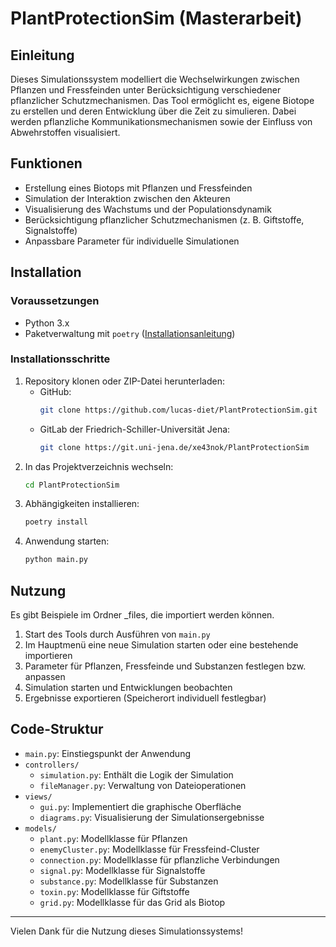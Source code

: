 # PlantProtectionSim (Masterarbeit)

## Einleitung
Dieses Simulationssystem modelliert die Wechselwirkungen zwischen Pflanzen und Fressfeinden unter Berücksichtigung verschiedener pflanzlicher Schutzmechanismen. Das Tool ermöglicht es, eigene Biotope zu erstellen und deren Entwicklung über die Zeit zu simulieren. Dabei werden pflanzliche Kommunikationsmechanismen sowie der Einfluss von Abwehrstoffen visualisiert.

## Funktionen
- Erstellung eines Biotops mit Pflanzen und Fressfeinden
- Simulation der Interaktion zwischen den Akteuren
- Visualisierung des Wachstums und der Populationsdynamik
- Berücksichtigung pflanzlicher Schutzmechanismen (z. B. Giftstoffe, Signalstoffe)
- Anpassbare Parameter für individuelle Simulationen

## Installation
### Voraussetzungen
- Python 3.x
- Paketverwaltung mit `poetry` ([Installationsanleitung](https://python-poetry.org))

### Installationsschritte
1. Repository klonen oder ZIP-Datei herunterladen:
   - GitHub:
      ```bash
      git clone https://github.com/lucas-diet/PlantProtectionSim.git
      ```
   - GitLab der Friedrich-Schiller-Universität Jena:
      ```bash
      git clone https://git.uni-jena.de/xe43nok/PlantProtectionSim
      ```
2. In das Projektverzeichnis wechseln:
   ```bash
   cd PlantProtectionSim
   ```
3. Abhängigkeiten installieren:
   ```bash
   poetry install
   ```
4. Anwendung starten:
   ```bash
   python main.py
   ```

## Nutzung
Es gibt Beispiele im Ordner _files, die importiert werden können.
1. Start des Tools durch Ausführen von `main.py`
2. Im Hauptmenü eine neue Simulation starten oder eine bestehende importieren
3. Parameter für Pflanzen, Fressfeinde und Substanzen festlegen bzw. anpassen
4. Simulation starten und Entwicklungen beobachten
5. Ergebnisse exportieren (Speicherort individuell festlegbar)

## Code-Struktur
- `main.py`: Einstiegspunkt der Anwendung
- `controllers/`
  - `simulation.py`: Enthält die Logik der Simulation
  - `fileManager.py`: Verwaltung von Dateioperationen
- `views/`
  - `gui.py`: Implementiert die graphische Oberfläche
  - `diagrams.py`: Visualisierung der Simulationsergebnisse
- `models/`
  - `plant.py`: Modellklasse für Pflanzen
  - `enemyCluster.py`: Modellklasse für Fressfeind-Cluster
  - `connection.py`: Modellklasse für pflanzliche Verbindungen
  - `signal.py`: Modellklasse für Signalstoffe
  - `substance.py`: Modellklasse für Substanzen
  - `toxin.py`: Modellklasse für Giftstoffe
  - `grid.py`: Modellklasse für das Grid als Biotop

---
Vielen Dank für die Nutzung dieses Simulationssystems!